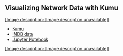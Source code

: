 ## Visualizing Network Data with Kumu

[[Image description: [Image description unavailable]]](https://youtu.be/OndB17bigkc)

- [Kumu](https://kumu.io)
- [IMDB data](https://developer.imdb.com/non-commercial-datasets/)
- [Jupyter Notebook](https://colab.research.google.com/drive/1CHR68fw7lZC9H2JtVW4LXpUvNwfM_VE-?usp=sharing)

[[Image description: [Image description unavailable]]](https://youtu.be/oi4fDzqsCes)
